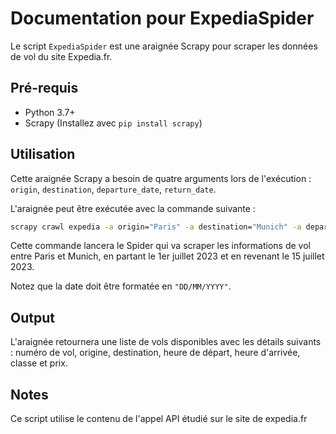# Documentation pour ExpediaSpider

Le script `ExpediaSpider` est une araignée Scrapy pour scraper les données de vol du site Expedia.fr.

## Pré-requis
- Python 3.7+
- Scrapy (Installez avec `pip install scrapy`)

## Utilisation

Cette araignée Scrapy a besoin de quatre arguments lors de l'exécution : `origin`, `destination`, `departure_date`, `return_date`.

L'araignée peut être exécutée avec la commande suivante :
```bash
scrapy crawl expedia -a origin="Paris" -a destination="Munich" -a departure_date="01/07/2023" -a return_date="15/07/2023" -O expedia.json
```
Cette commande lancera le Spider qui va scraper les informations de vol entre Paris et Munich, en partant le 1er juillet 2023 et en revenant le 15 juillet 2023.

Notez que la date doit être formatée en `"DD/MM/YYYY"`.

## Output
L'araignée retournera une liste de vols disponibles avec les détails suivants : numéro de vol, origine, destination, heure de départ, heure d'arrivée, classe et prix.

## Notes

Ce script utilise le contenu de l'appel API étudié sur le site de expedia.fr
